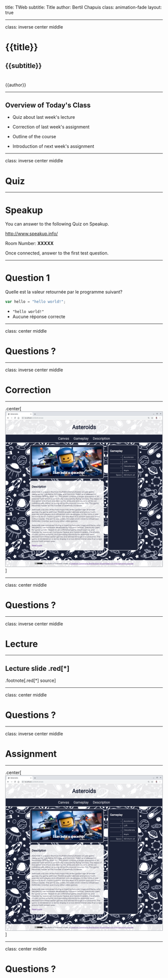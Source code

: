 title: TWeb
subtitle: <i class="fab fa-js"></i> Title
author: Bertil Chapuis
class: animation-fade
layout: true

<!-- This slide will serve as the base layout for all your slides -->

---

class: inverse center middle

# {{title}}

## {{subtitle}}

<p style="margin-top: 40px">{{author}}</p>

---

## <i class="fas fa-tasks"></i> Overview of Today's Class

- Quiz about last week's lecture

- Correction of last week's assignment

- Outline of the course

- Introduction of next week's assignment

---

class: inverse center middle

#  <i class="fas fa-question-circle"></i> Quiz

---

# <i class="fas  fa-question-circle"></i> Speakup

You can answer to the following Quiz on Speakup.

http://www.speakup.info/

Room Number:  **XXXXX**

Once connected, answer to the first test question.

---

# <i class="fas fa-question-circle"></i> Question 1

Quelle est la valeur retournée par le programme suivant?

```js
var hello = "hello world!";
```

- `"hello world!"`
- Aucune réponse correcte

---

class: center middle


# <i class="fas fa-hand-paper"></i> Questions ?

---

class: inverse center middle

# <i class="far fa-edit"></i> Correction

---

.center[
<img src="images/ex1_screenshot.png"  style="width:600px" />
]

---

class: center middle

# <i class="fas fa-hand-paper"></i> Questions ?

---

class: inverse center middle

#  <i class="fab fa-js"></i> Lecture

---

## <i class="fab fa-js"></i> Lecture slide .red[*]

.footnote[.red[*] source]

---

class: center middle

# <i class="fas fa-hand-paper"></i> Questions ?

---

class: inverse center middle

# <i class="fa fa-tasks"></i> Assignment

---

.center[
<img src="images/ex1_screenshot.png"  style="width:600px" />
]

---

class: center middle

# <i class="fas fa-hand-paper"></i> Questions ?

